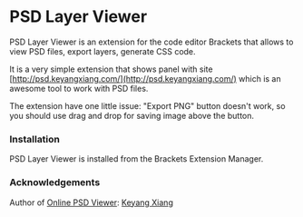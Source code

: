 # PSD Layer Viewer
PSD Layer Viewer is an extension for the code editor Brackets that allows to view PSD files, export layers, generate CSS code.

It is a very simple extension that shows panel with site [http://psd.keyangxiang.com/](http://psd.keyangxiang.com/) which is an awesome tool to work with PSD files.

The extension have one little issue: "Export PNG" button doesn't work, so you should use drag and drop for saving image above the button.

### Installation

PSD Layer Viewer is installed from the Brackets Extension Manager.

### Acknowledgements

Author of [Online PSD Viewer](http://psd.keyangxiang.com/): [Keyang Xiang](http://keyangxiang.com/)